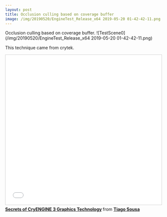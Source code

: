 ```yaml
---
layout: post
title: Occlusion culling based on coverage buffer
image: /img/20190520/EngineTest_Release_x64 2019-05-20 01-42-42-11.png
---
```

Occlusion culling based on coverage buffer.
![TestScene0](/img/20190520/EngineTest_Release_x64 2019-05-20 01-42-42-11.png)

This technique came from crytek. 
<iframe src="//www.slideshare.net/slideshow/embed_code/key/dHxTcN42kym1gV" width="595" height="485" frameborder="0" marginwidth="0" marginheight="0" scrolling="no" style="border:1px solid #CCC; border-width:1px; margin-bottom:5px; max-width: 100%;" allowfullscreen> </iframe> <div style="margin-bottom:5px"> <strong> <a href="//www.slideshare.net/TiagoAlexSousa/secrets-of-cryengine-3-graphics-technology" title="Secrets of CryENGINE 3 Graphics Technology" target="_blank">Secrets of CryENGINE 3 Graphics Technology</a> </strong> from <strong><a href="https://www.slideshare.net/TiagoAlexSousa" target="_blank">Tiago Sousa</a></strong> </div>





